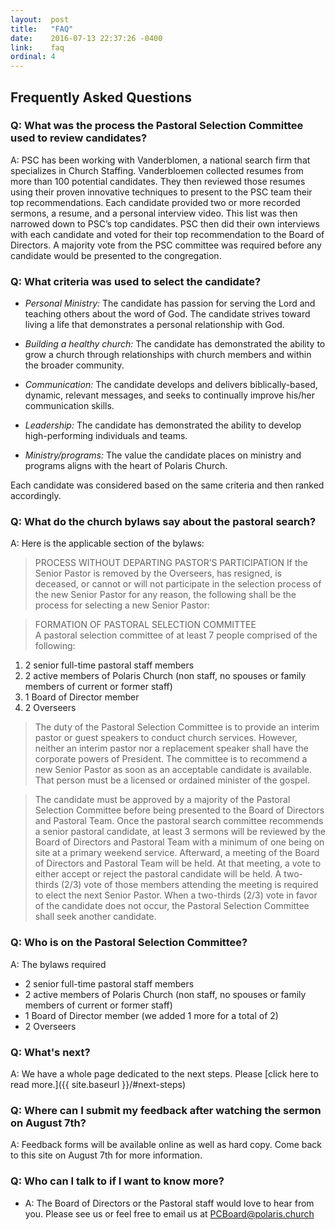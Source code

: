 ```yaml
---
layout:  post
title:   "FAQ"
date:    2016-07-13 22:37:26 -0400
link:    faq
ordinal: 4
---
```


## Frequently Asked Questions

### Q: What was the process the Pastoral Selection Committee used to review candidates?  
A: PSC has been working with Vanderblomen, a national search firm that specializes in Church Staffing. Vanderbloemen collected resumes from more than 100 potential candidates. They then reviewed those resumes using their proven innovative techniques to present to the PSC team their top recommendations. Each candidate provided two or more recorded sermons, a resume, and a personal interview video. This list was then narrowed down to PSC’s top candidates. PSC then did their own interviews with each candidate and voted for their top recommendation to the Board of Directors.  A majority vote from the PSC committee was required before any candidate would be presented to the congregation.

### Q: What criteria was used to select the candidate?  

- _Personal Ministry:_ The candidate has passion for serving the Lord and teaching others about the word of God. The candidate strives toward living a life that demonstrates a personal relationship with God.  

- _Building a healthy church:_ The candidate has demonstrated the ability to grow a church through relationships with church members and within the broader community.  

- _Communication:_ The candidate develops and delivers biblically-based, dynamic, relevant messages, and seeks to continually improve his/her communication skills.  

- _Leadership:_ The candidate has demonstrated the ability to develop high-performing individuals and teams.

- _Ministry/programs:_ The value the candidate places on ministry and programs aligns with the heart of Polaris Church.  

Each candidate was considered based on the same criteria and then ranked accordingly.  

### Q: What do the church bylaws say about the pastoral search?
A: Here is the applicable section of the bylaws:

>PROCESS WITHOUT DEPARTING PASTOR’S PARTICIPATION 
If the Senior Pastor is removed by the Overseers, has resigned, is deceased, or cannot or will not participate in the selection process of the new Senior Pastor for any reason, the following shall be the process for selecting a new Senior Pastor:  

>FORMATION OF PASTORAL SELECTION COMMITTEE  
A pastoral selection committee of at least 7 people comprised of the following:    
1. 2 senior full-time pastoral staff members  
2. 2 active members of Polaris Church (non staff, no spouses or family members  of current or former staff)  
3. 1 Board of Director member  
4. 2 Overseers  

>The duty of the Pastoral Selection Committee is to provide an interim pastor or guest speakers to conduct church services. However, neither an interim pastor nor a replacement speaker shall have the corporate powers of President. The committee is to recommend a new Senior Pastor as soon as an acceptable candidate is available. That person must be a licensed or ordained minister of the gospel. 

> The candidate must be approved by a majority of the Pastoral Selection Committee before being presented to the Board of Directors and Pastoral Team. Once the pastoral search committee recommends a senior pastoral candidate, at least 3 sermons will be reviewed by the Board of Directors and Pastoral Team with a minimum of one being on site at a primary weekend service. Afterward, a meeting of the Board of Directors and Pastoral Team will be held. At that meeting, a vote to either accept or reject the pastoral candidate will be held. A two-thirds (2/3) vote of those members attending the meeting is required to elect the next Senior Pastor. When a two-thirds (2/3) vote in favor of the candidate does not occur, the Pastoral Selection Committee shall seek another candidate.

### Q: Who is on the Pastoral Selection Committee?
A: The bylaws required  

* 2 senior full-time pastoral staff members
* 2 active members of Polaris Church (non staff, no spouses or family members of current or former staff)
* 1 Board of Director member (we added 1 more for a total of 2)
* 2 Overseers  


### Q: What's next?  
A: We have a whole page dedicated to the next steps. Please [click here to read more.]({{ site.baseurl }}/#next-steps)


### Q: Where can I submit my feedback after watching the sermon on August 7th?
A: Feedback forms will be available online as well as hard copy. Come back to this site on August 7th for more information. 

### Q: Who can I talk to if I want to know more?  
- A: The Board of Directors or the Pastoral staff would love to hear from you. Please see us or feel free to email us at [PCBoard@polaris.church](mailto:PCBoard@polaris.church)